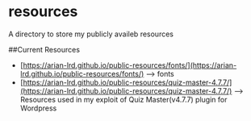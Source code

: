 # resources
A directory to store my publicly availeb resources

##Current Resources   
- [https://arian-lrd.github.io/public-resources/fonts/](https://arian-lrd.github.io/public-resources/fonts/) --> fonts   
- [https://arian-lrd.github.io/public-resources/quiz-master-4.7.7/](https://arian-lrd.github.io/public-resources/quiz-master-4.7.7/) --> Resources used in my exploit of Quiz Master(v4.7.7) plugin for Wordpress   
